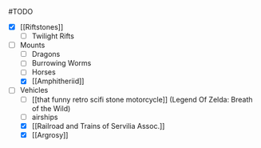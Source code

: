 #TODO 
- [x] [[Riftstones]]
	- [ ] Twilight Rifts
- [ ] Mounts
	- [ ] Dragons
	- [ ] Burrowing Worms
	- [ ] Horses
	- [x] [[Amphitheriid]]
- [ ] Vehicles
	- [ ] [[that funny retro scifi stone motorcycle]] (Legend Of Zelda: Breath of the Wild)
	- [ ] airships 
	- [x] [[Railroad and Trains of Servilia Assoc.]]
	- [x] [[Argrosy]]